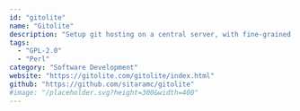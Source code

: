 ```yaml
---
id: "gitolite"
name: "Gitolite"
description: "Setup git hosting on a central server, with fine-grained access control and many more powerful features."
tags:
  - "GPL-2.0"
  - "Perl"
category: "Software Development"
website: "https://gitolite.com/gitolite/index.html"
github: "https://github.com/sitaramc/gitolite"
#image: "/placeholder.svg?height=300&width=400"
---
```


